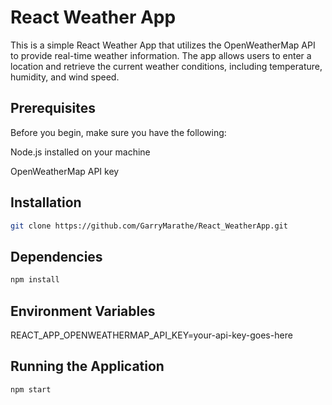 # React Weather App

This is a simple React Weather App that utilizes the OpenWeatherMap API to provide real-time weather information. The app allows users to enter a location and retrieve the current weather conditions, including temperature, humidity, and wind speed.


## Prerequisites
Before you begin, make sure you have the following:

Node.js installed on your machine

OpenWeatherMap API key 


## Installation

```bash
git clone https://github.com/GarryMarathe/React_WeatherApp.git
```

## Dependencies

```bash
npm install
```

## Environment Variables

REACT_APP_OPENWEATHERMAP_API_KEY=your-api-key-goes-here


## Running the Application
```
npm start
```


